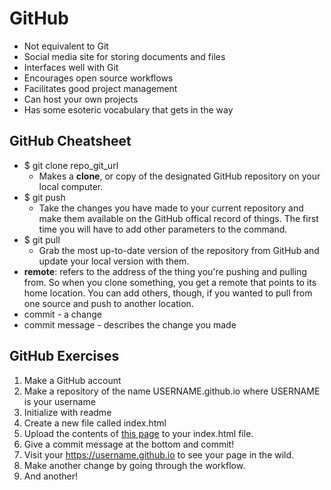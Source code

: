 # GitHub
* Not equivalent to Git
* Social media site for storing documents and files
* Interfaces well with Git
* Encourages open source workflows
* Facilitates good project management
* Can host your own projects
* Has some esoteric vocabulary that gets in the way

## GitHub Cheatsheet
* $ git clone repo_git_url
    * Makes a **clone**, or copy of the designated GitHub repository on your local computer.
* $ git push
    * Take the changes you have made to your current repository and make them available on the GitHub offical record of things. The first time you will have to add other parameters to the command.
* $ git pull
    * Grab the most up-to-date version of the repository from GitHub and update your local version with them.
* **remote**: refers to the address of the thing you're pushing and pulling from. So when you clone something, you get a remote that points to its home location. You can add others, though, if you wanted to pull from one source and push to another location.
* commit - a change
* commit message - describes the change you made

## GitHub Exercises

1. Make a GitHub account
2. Make a repository of the name USERNAME.github.io where USERNAME is your username
3. Initialize with readme
4. Create a new file called index.html
5. Upload the contents of [this page](https://raw.githubusercontent.com/bmw-test/bmw-test.github.io/master/index.html) to your index.html file.
6. Give a commit message at the bottom and commit!
7. Visit your https://username.github.io to see your page in the wild.
8. Make another change by going through the workflow.
9. And another!

